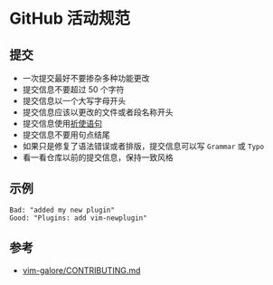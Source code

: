 # GitHub 活动规范

## 提交

* 一次提交最好不要掺杂多种功能更改
* 提交信息不要超过 50 个字符
* 提交信息以一个大写字母开头
* 提交信息应该以更改的文件或者段名称开头
* 提交信息使用[祈使语句][2]
* 提交信息不要用句点结尾
* 如果只是修复了语法错误或者排版，提交信息可以写 `Grammar` 或 `Typo`
* 看一看仓库以前的提交信息，保持一致风格

## 示例

```
Bad: "added my new plugin"
Good: "Plugins: add vim-newplugin"
```

## 参考

* [vim-galore/CONTRIBUTING.md][1]

[1]: https://github.com/mhinz/vim-galore/blob/master/CONTRIBUTING.md
[2]: https://en.wikipedia.org/wiki/Imperative_mood
